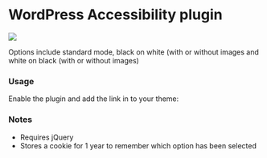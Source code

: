 WordPress Accessibility plugin
=====

<img src="http://i.imgur.com/1qTxWNQ.png" />

Options include standard mode, black on white (with or without images and white on black (with or without images)

<h3>Usage</h3>

Enable the plugin and add the link in to your theme:

<code><?php echo wpacc_option_link; ?></code>

<h3>Notes</h3>

* Requires jQuery
* Stores a cookie for 1 year to remember which option has been selected

